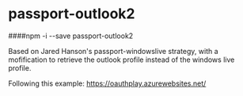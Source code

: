 # passport-outlook2
####npm -i --save passport-outlook2


Based on Jared Hanson's passport-windowslive strategy, with a mofification to retrieve the outlook profile instead of the windows live profile. 

Following this example: https://oauthplay.azurewebsites.net/
